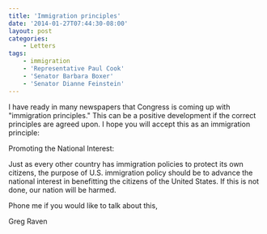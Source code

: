 ```yaml
---
title: 'Immigration principles'
date: '2014-01-27T07:44:30-08:00'
layout: post
categories:
    - Letters
tags:
    - immigration
    - 'Representative Paul Cook'
    - 'Senator Barbara Boxer'
    - 'Senator Dianne Feinstein'
---
```


I have ready in many newspapers that Congress is coming up with "immigration principles." This can be a positive development if the correct principles are agreed upon. I hope you will accept this as an immigration principle:  
  
Promoting the National Interest:

Just as every other country has immigration policies to protect its own citizens, the purpose of U.S. immigration policy should be to advance the national interest in benefitting the citizens of the United States. If this is not done, our nation will be harmed.

Phone me if you would like to talk about this,

Greg Raven